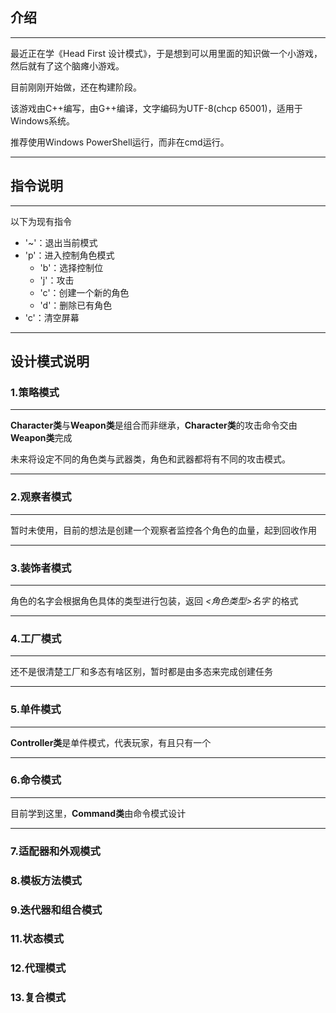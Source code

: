 ## 介绍

---

最近正在学《Head First 设计模式》，于是想到可以用里面的知识做一个小游戏，然后就有了这个脑瘫小游戏。

目前刚刚开始做，还在构建阶段。

该游戏由C++编写，由G++编译，文字编码为UTF-8(chcp 65001)，适用于Windows系统。

推荐使用Windows PowerShell运行，而非在cmd运行。

---

## 指令说明

---

以下为现有指令

- '~'：退出当前模式
- 'p'：进入控制角色模式
  - 'b'：选择控制位
  - 'j'：攻击
  - 'c'：创建一个新的角色
  - 'd'：删除已有角色
- 'c'：清空屏幕

---

## 设计模式说明

### 1.策略模式

---

**Character类**与**Weapon类**是组合而非继承，**Character类**的攻击命令交由**Weapon类**完成

未来将设定不同的角色类与武器类，角色和武器都将有不同的攻击模式。

---

### 2.观察者模式

---

暂时未使用，目前的想法是创建一个观察者监控各个角色的血量，起到回收作用

---

### 3.装饰者模式

---

角色的名字会根据角色具体的类型进行包装，返回 *<角色类型>名字* 的格式

---

### 4.工厂模式

---

还不是很清楚工厂和多态有啥区别，暂时都是由多态来完成创建任务

---

### 5.单件模式

---

**Controller类**是单件模式，代表玩家，有且只有一个

---

### 6.命令模式

---

目前学到这里，**Command类**由命令模式设计

---

### 7.适配器和外观模式

### 8.模板方法模式

### 9.迭代器和组合模式

### 11.状态模式

### 12.代理模式

### 13.复合模式